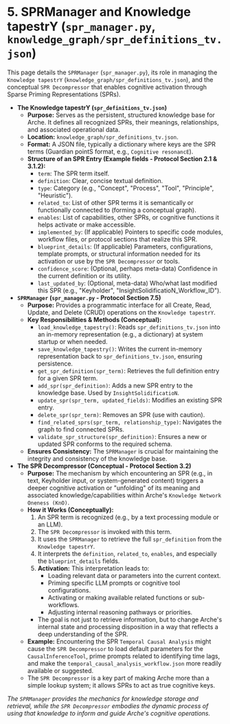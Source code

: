 # 5. SPRManager and Knowledge tapestrY (`spr_manager.py`, `knowledge_graph/spr_definitions_tv.json`)

<!--
Instruction for AI Assistant (e.g., Cursor) or Keyholder populating the Wiki:
Explain the role of SPRManager in CRUD operations on spr_definitions_tv.json and the conceptual SPR Decompressor.
-->

This page details the `SPRManager` (`spr_manager.py`), its role in managing the `Knowledge tapestrY` (`knowledge_graph/spr_definitions_tv.json`), and the conceptual `SPR Decompressor` that enables cognitive activation through Sparse Priming Representations (SPRs).

*   **The Knowledge tapestrY (`spr_definitions_tv.json`)**
    *   **Purpose:** Serves as the persistent, structured knowledge base for Arche. It defines all recognized SPRs, their meanings, relationships, and associated operational data.
    *   **Location:** `knowledge_graph/spr_definitions_tv.json`.
    *   **Format:** A JSON file, typically a dictionary where keys are the SPR terms (Guardian pointS format, e.g., `Cognitive resonancE`).
    *   **Structure of an SPR Entry (Example fields - Protocol Section 2.1 & 3.1.2):**
        *   `term`: The SPR term itself.
        *   `definition`: Clear, concise textual definition.
        *   `type`: Category (e.g., "Concept", "Process", "Tool", "Principle", "Heuristic").
        *   `related_to`: List of other SPR terms it is semantically or functionally connected to (forming a conceptual graph).
        *   `enables`: List of capabilities, other SPRs, or cognitive functions it helps activate or make accessible.
        *   `implemented_by`: (If applicable) Pointers to specific code modules, workflow files, or protocol sections that realize this SPR.
        *   `blueprint_details`: (If applicable) Parameters, configurations, template prompts, or structural information needed for its activation or use by the `SPR Decompressor` or tools.
        *   `confidence_score`: (Optional, perhaps meta-data) Confidence in the current definition or its utility.
        *   `last_updated_by`: (Optional, meta-data) Who/what last modified this SPR (e.g., "Keyholder", "InsightSolidificatioN_Workflow_ID").
*   **`SPRManager` (`spr_manager.py` - Protocol Section 7.5)**
    *   **Purpose:** Provides a programmatic interface for all Create, Read, Update, and Delete (CRUD) operations on the `Knowledge tapestrY`.
    *   **Key Responsibilities & Methods (Conceptual):**
        *   `load_knowledge_tapestry()`: Reads `spr_definitions_tv.json` into an in-memory representation (e.g., a dictionary) at system startup or when needed.
        *   `save_knowledge_tapestry()`: Writes the current in-memory representation back to `spr_definitions_tv.json`, ensuring persistence.
        *   `get_spr_definition(spr_term)`: Retrieves the full definition entry for a given SPR term.
        *   `add_spr(spr_definition)`: Adds a new SPR entry to the knowledge base. Used by `InsightSolidificatioN`.
        *   `update_spr(spr_term, updated_fields)`: Modifies an existing SPR entry.
        *   `delete_spr(spr_term)`: Removes an SPR (use with caution).
        *   `find_related_sprs(spr_term, relationship_type)`: Navigates the graph to find connected SPRs.
        *   `validate_spr_structure(spr_definition)`: Ensures a new or updated SPR conforms to the required schema.
    *   **Ensures Consistency:** The `SPRManager` is crucial for maintaining the integrity and consistency of the knowledge base.
*   **The SPR Decompressor (Conceptual - Protocol Section 3.2)**
    *   **Purpose:** The mechanism by which encountering an SPR (e.g., in text, Keyholder input, or system-generated content) triggers a deeper cognitive activation or "unfolding" of its meaning and associated knowledge/capabilities within Arche's `Knowledge Network Oneness (KnO)`.
    *   **How it Works (Conceptually):**
        1.  An SPR term is recognized (e.g., by a text processing module or an LLM).
        2.  The `SPR Decompressor` is invoked with this term.
        3.  It uses the `SPRManager` to retrieve the full `spr_definition` from the `Knowledge tapestrY`.
        4.  It interprets the `definition`, `related_to`, `enables`, and especially the `blueprint_details` fields.
        5.  **Activation:** This interpretation leads to:
            *   Loading relevant data or parameters into the current context.
            *   Priming specific LLM prompts or cognitive tool configurations.
            *   Activating or making available related functions or sub-workflows.
            *   Adjusting internal reasoning pathways or priorities.
        *   The goal is not just to retrieve information, but to change Arche's internal state and processing disposition in a way that reflects a deep understanding of the SPR.
    *   **Example:** Encountering the SPR `Temporal Causal Analysis` might cause the `SPR Decompressor` to load default parameters for the `CausalInferenceTool`, prime prompts related to identifying time lags, and make the `temporal_causal_analysis_workflow.json` more readily available or suggested.
    *   The `SPR Decompressor` is a key part of making Arche more than a simple lookup system; it allows SPRs to act as true cognitive keys.

*The `SPRManager` provides the mechanics for knowledge storage and retrieval, while the `SPR Decompressor` embodies the dynamic process of using that knowledge to inform and guide Arche's cognitive operations.* 